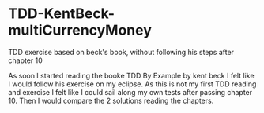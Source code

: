 # TDD-KentBeck-multiCurrencyMoney
TDD exercise based on beck's book, without following his steps after chapter 10

As soon I started reading the booke TDD By Example by kent beck I felt like I would follow his exercise on my eclipse.
As this is not my first TDD reading and exercise I felt like I could sail along my own tests after passing chapter 10.
Then I would compare the 2 solutions reading the chapters.
